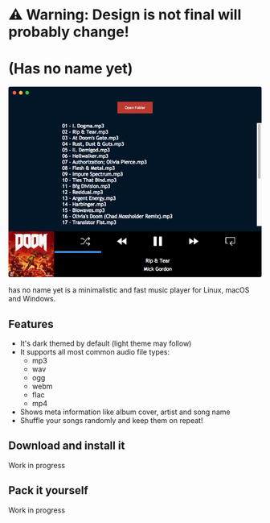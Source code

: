 # ⚠️ Warning: Design is not final will probably change!

# (Has no name yet)

![screenshot](docs/img/screenshot.png)

has no name yet is a minimalistic and fast music player for Linux, macOS and Windows.

## Features

- It's dark themed by default (light theme may follow)
- It supports all most common audio file types:
  - mp3
  - wav
  - ogg
  - webm
  - flac
  - mp4
- Shows meta information like album cover, artist and song name
- Shuffle your songs randomly and keep them on repeat!

## Download and install it

Work in progress

## Pack it yourself

Work in progress
